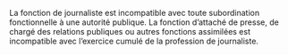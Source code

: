 La fonction de journaliste est incompatible avec toute subordination fonctionnelle à une autorité publique.
La fonction d’attaché de presse, de chargé des relations publiques ou autres fonctions assimilées est incompatible avec l’exercice cumulé de la profession de journaliste.